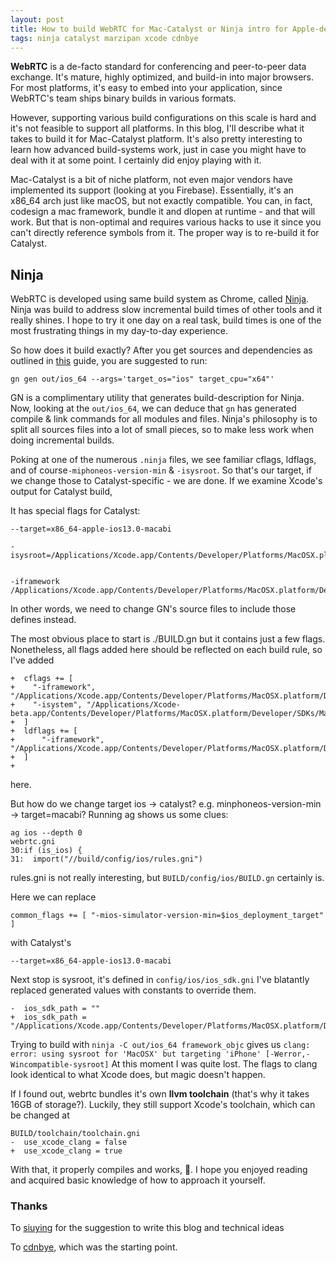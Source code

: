 ```yaml
---
layout: post
title: How to build WebRTC for Mac-Catalyst or Ninja intro for Apple-developers
tags: ninja catalyst marzipan xcode cdnbye
---
```


**WebRTC** is a de-facto standard for conferencing and peer-to-peer data exchange. It's mature, highly optimized, and build-in into major browsers. For most platforms, it's easy to embed into your application, since WebRTC's team ships binary builds in various formats.

However, supporting various build configurations on this scale is hard and it's not feasible to support all platforms. In this blog, I'll describe what it takes to build it for Mac-Catalyst platform. It's also pretty interesting to learn how advanced build-systems work, just in case you might have to deal with it at some point. I certainly did enjoy playing with it.


Mac-Catalyst is a bit of niche platform, not even major vendors have implemented its support (looking at you Firebase). Essentially, it's an x86_64 arch just like macOS, but not exactly compatible. 
You can, in fact, codesign a mac framework, bundle it and dlopen at runtime - and that will work. But that is non-optimal and requires various hacks to use it since you can't directly reference symbols from it. The proper way is to re-build it for Catalyst.

## Ninja
WebRTC is developed using same build system as Chrome, called [Ninja](https://ninja-build.org/). Ninja was build to address slow incremental build times of other tools and it really shines. I hope to try it one day on a real task, build times is one of the most frustrating things in my day-to-day experience.

So how does it build exactly?
After you get sources and dependencies as outlined in [this](http://webrtc.github.io/webrtc-org/native-code/ios/) guide, you are suggested to run:

```
gn gen out/ios_64 --args='target_os="ios" target_cpu="x64"'
```

GN is a complimentary utility that generates build-description for Ninja.
Now, looking at the `out/ios_64`, we can deduce that `gn` has generated compile & link commands for all modules and files. Ninja's philosophy is to split all sources files into a lot of small pieces, so to make less work when doing incremental builds.

Poking at one of the numerous `.ninja` files, we see familiar cflags, ldflags, and of course`-miphoneos-version-min` & `-isysroot`. So that's our target, if we change those to Catalyst-specific - we are done.
If we examine Xcode's output for Catalyst build,

It has special flags for Catalyst:
```
--target=x86_64-apple-ios13.0-macabi

-isysroot=/Applications/Xcode.app/Contents/Developer/Platforms/MacOSX.platform/Developer/SDKs/MacOSX10.15.sdk


-iframework /Applications/Xcode.app/Contents/Developer/Platforms/MacOSX.platform/Developer/SDKs/MacOSX10.15.sdk/System/iOSSupport/System/Library/Frameworks

```

In other words, we need to change GN's source files to include those defines instead.

The most obvious place to start is ./BUILD.gn but it contains just a few flags. Nonetheless, all flags added here should be reflected on each build rule, so I've added
```
+  cflags += [ 
+    "-iframework", "/Applications/Xcode.app/Contents/Developer/Platforms/MacOSX.platform/Developer/SDKs/MacOSX10.15.sdk/System/iOSSupport/System/Library/Frameworks",
+    "-isystem", "/Applications/Xcode-beta.app/Contents/Developer/Platforms/MacOSX.platform/Developer/SDKs/MacOSX10.15.sdk/System/iOSSupport/usr/include"
+  ]
+  ldflags += [
+      "-iframework", "/Applications/Xcode.app/Contents/Developer/Platforms/MacOSX.platform/Developer/SDKs/MacOSX10.15.sdk/System/iOSSupport/System/Library/Frameworks"
+  ]
+
```
here.

But how do we change target ios -> catalyst? e.g. minphoneos-version-min -> target=macabi?
Running ag shows us some clues:
```
ag ios --depth 0
webrtc.gni
30:if (is_ios) {
31:  import("//build/config/ios/rules.gni")
```

rules.gni is not really interesting, but `BUILD/config/ios/BUILD.gn` certainly is.

Here we can replace 
```
common_flags += [ "-mios-simulator-version-min=$ios_deployment_target" ]
```
with Catalyst's

```
--target=x86_64-apple-ios13.0-macabi
```

Next stop is sysroot, it's defined in `config/ios/ios_sdk.gni`
I've blatantly replaced generated values with constants to override them.

```
-  ios_sdk_path = ""
+  ios_sdk_path = "/Applications/Xcode.app/Contents/Developer/Platforms/MacOSX.platform/Developer/SDKs/MacOSX10.15.sdk"

```

Trying to build with
```ninja -C out/ios_64 framework_objc```
gives us
```clang: error: using sysroot for 'MacOSX' but targeting 'iPhone' [-Werror,-Wincompatible-sysroot]```
At this moment  I was quite lost. The flags to clang look identical to what Xcode does, but magic doesn't happen.

If I found out, webrtc bundles it's own **llvm toolchain** (that's why it takes 16GB of storage?). Luckily, they still support Xcode's toolchain, which can be changed at 
```
BUILD/toolchain/toolchain.gni
-  use_xcode_clang = false
+  use_xcode_clang = true
```

With that, it properly compiles and works, 🎉.
I hope you enjoyed reading and acquired basic knowledge of how to approach it yourself.


### Thanks
To [siuying](https://twitter.com/siuying) for the suggestion to write this blog and technical ideas

To [cdnbye](https://github.com/cdnbye/WebRTCDatachannel), which was the starting point.
